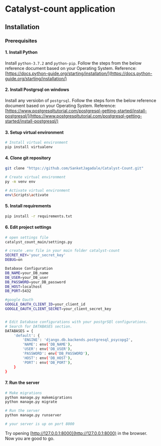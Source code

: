 # Catalyst-count application
## Installation

### Prerequisites

#### 1. Install Python
Install ```python-3.7.2``` and ```python-pip```. Follow the steps from the below reference document based on your Operating System.
Reference: [https://docs.python-guide.org/starting/installation/](https://docs.python-guide.org/starting/installation/)

#### 2. Install Postgrsql on windows
Install any versiobn of ```postgrsql```. Follow the steps form the below reference document based on your Operating System.
Reference: [https://www.postgresqltutorial.com/postgresql-getting-started/install-postgresql/](https://www.postgresqltutorial.com/postgresql-getting-started/install-postgresql/)
#### 3. Setup virtual environment
```bash
# Install virtual environment
pip install virtualenv
```

#### 4. Clone git repository
```bash
git clone "https://github.com/SanketJagadale/Catalyst-Count.git"

# Create virtual environment
py -m venv env

# Activate virtual environment
env\Scripts\activate
```

#### 5. Install requirements
```bash
pip install -r requirements.txt
```

#### 6. Edit project settings
```bash
# open settings file
catalyst_count_main/settings.py

# create .env file in your main folder catalyst-count
SECRET_KEY='your_secret_key'
DEBUG=on

Database Configuration
DB_NAME=your_DB_name
DB_USER=your_DB_user
DB_PASSWORD=your_DB_password
DB_HOST=localhost
DB_PORT=5432

#google Oauth
GOOGLE_OAUTH_CLIENT_ID=your_client_id
GOOGLE_OAUTH_CLIENT_SECRET=your_client_secret_key


# Edit Database configurations with your postgrSQl configurations.
# Search for DATABASES section.
DATABASES = {
    'default': {
        'ENGINE': 'django.db.backends.postgresql_psycopg2',
        'NAME': env('DB_NAME'),
        'USER': env('DB_USER'),
        'PASSWORD': env('DB_PASSWORD'),
        'HOST': env('DB_HOST'),
        'PORT': env('DB_PORT'),
    }
}
```
#### 7. Run the server
```bash
# Make migrations
python manage.py makemigrations
python manage.py migrate

# Run the server
python manage.py runserver

# your server is up on port 8000
```
Try opening [http://127.0.0.1:8000](http://127.0.0.1:8000) in the browser.
Now you are good to go.
